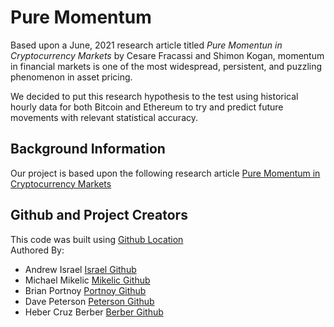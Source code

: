 # Pure Momentum 
Based upon a June, 2021 research article titled *Pure Momentun in Cryptocurrency Markets* by Cesare Fracassi and Shimon Kogan, momentum in financial markets is one of the most widespread, persistent, and puzzling phenomenon in asset pricing.  

We decided to put this research hypothesis to the test using historical hourly data for both Bitcoin and Ethereum to try and predict future movements with relevant statistical accuracy.  

## Background Information
Our project is based upon the following research article [Pure Momentum in Cryptocurrency Markets](https://assets.ctfassets.net/c5bd0wqjc7v0/4RzmvaUG64ixNPXWuZGXbo/7115cc7bef963d2ff5abbacf879f5b1e/SSRN-id4138685.pdf)

## Github and Project Creators
This code was built using [Github Location](https://github.com/aisrael17/pure-momentum)
<br>
Authored By:
- Andrew Israel [Israel Github](https://github.com/aisrael17)
- Michael Mikelic [Mikelic Github](https://github.com/michaelmikelic)
- Brian Portnoy [Portnoy Github](https://github.com/mbfm24)
- Dave Peterson [Peterson Github](https://github.com/davepetersen)
- Heber Cruz Berber [Berber Github](https://github.com/heberbcruz)
